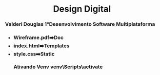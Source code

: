 <div>
    <h1 align="center"> Design Digital </h1>
    <h3>Valderi Douglas 1°Desenvolvimento Software Multiplataforma<h3>
     <ul>
       <Li>Wireframe.pdf➡️Doc  </Li>
       <Li> index.html➡️Templates </Li>
       <Li> style.css➡️Static</Li>
     </ul>
     <ul>
       Ativando Venv
        venv\Scripts\activate
     </ul>
</div>
